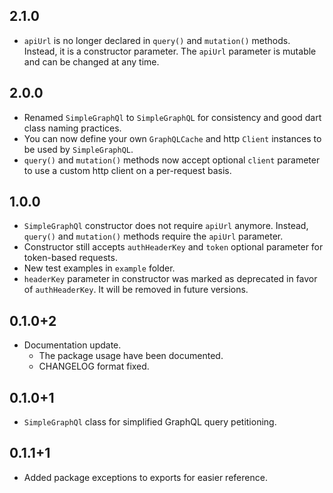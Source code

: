 ## 2.1.0
* `apiUrl` is no longer declared in `query()` and `mutation()` methods. Instead, it is a constructor parameter. The `apiUrl` parameter is mutable and can be changed at any time.
## 2.0.0
* Renamed `SimpleGraphQl` to `SimpleGraphQL` for consistency and good dart class naming practices.
* You can now define your own `GraphQLCache` and http `Client` instances to be used by `SimpleGraphQL`.
* `query()` and `mutation()` methods now accept optional `client` parameter to use a custom http client on a per-request basis.
## 1.0.0
* `SimpleGraphQl` constructor does not require `apiUrl` anymore. Instead, `query()` and `mutation()` methods require the `apiUrl` parameter.
* Constructor still accepts `authHeaderKey` and `token` optional parameter for token-based requests.
* New test examples in `example` folder.
* `headerKey` parameter in constructor was marked as deprecated in favor of `authHeaderKey`. It will be removed in future versions.
## 0.1.0+2
* Documentation update.
  - The package usage have been documented.
  - CHANGELOG format fixed.
## 0.1.0+1
* `SimpleGraphQl` class for simplified GraphQL query petitioning.

## 0.1.1+1
* Added package exceptions to exports for easier reference.
